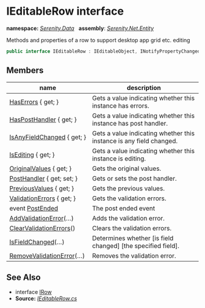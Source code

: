 # IEditableRow interface
**namespace:** *[Serenity.Data](../README.md#serenity.data-namespace)*   **assembly**: *[Serenity.Net.Entity](../README.md)*

Methods and properties of a row to support desktop app grid etc. editing

```csharp
public interface IEditableRow : IEditableObject, INotifyPropertyChanged, IRow
```

## Members

| name | description |
| --- | --- |
| [HasErrors](IEditableRow/HasErrors.md) { get; } | Gets a value indicating whether this instance has errors. |
| [HasPostHandler](IEditableRow/HasPostHandler.md) { get; } | Gets a value indicating whether this instance has post handler. |
| [IsAnyFieldChanged](IEditableRow/IsAnyFieldChanged.md) { get; } | Gets a value indicating whether this instance is any field changed. |
| [IsEditing](IEditableRow/IsEditing.md) { get; } | Gets a value indicating whether this instance is editing. |
| [OriginalValues](IEditableRow/OriginalValues.md) { get; } | Gets the original values. |
| [PostHandler](IEditableRow/PostHandler.md) { get; set; } | Gets or sets the post handler. |
| [PreviousValues](IEditableRow/PreviousValues.md) { get; } | Gets the previous values. |
| [ValidationErrors](IEditableRow/ValidationErrors.md) { get; } | Gets the validation errors. |
| event [PostEnded](IEditableRow/PostEnded.md) | The post ended event |
| [AddValidationError](IEditableRow/AddValidationError.md)(…) | Adds the validation error. |
| [ClearValidationErrors](IEditableRow/ClearValidationErrors.md)() | Clears the validation errors. |
| [IsFieldChanged](IEditableRow/IsFieldChanged.md)(…) | Determines whether [is field changed] [the specified field]. |
| [RemoveValidationError](IEditableRow/RemoveValidationError.md)(…) | Removes the validation error. |

## See Also

* interface [IRow](IRow.md)
* **Source:** *[IEditableRow.cs](https://github.com/serenity-is/Serenity/blob/master/src/Serenity.Net.Entity/Row/IEditableRow.cs)*
